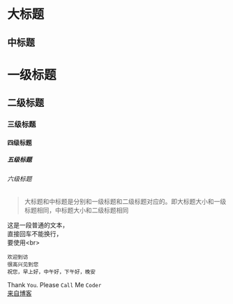 大标题
====


中标题
----

# 一级标题
## 二级标题
### 三级标题
#### 四级标题
##### 五级标题
###### 六级标题  

> 大标题和中标题是分别和一级标题和二级标题对应的。即大标题大小和一级标题相同，中标题大小和二级标题相同

这是一段普通的文本，<br>
直接回车不能换行，<br>
要使用\<br>

    欢迎到访
    很高兴见到您
    祝您，早上好，中午好，下午好，晚安
    
    
Thank `You`. Please `Call` Me `Coder`
<br>[来自博客](http://blog.csdn.net/kaitiren/article/details/38513715 "悬停显示")
